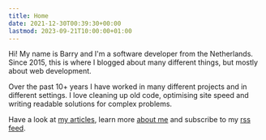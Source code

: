 ```yaml
---
title: Home
date: 2021-12-30T00:39:30+00:00
lastmod: 2023-09-21T10:00:00+01:00 
---
```

Hi! My name is Barry and I'm a software developer from the Netherlands. Since 2015, this is where I blogged about many different things, but mostly about web development.

Over the past 10+ years I have worked in many different projects and in different settings. I love cleaning up old code, optimising site speed and writing readable solutions for complex problems.

Have a look at [my articles](/articles), learn more [about me](/about) and subscribe to my [rss feed](/articles/rss).
